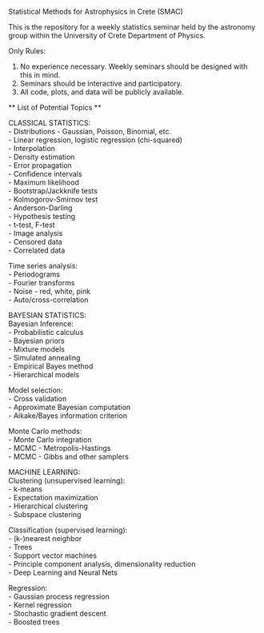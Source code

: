 Statistical Methods for Astrophysics in Crete (SMAC)

This is the repository for a weekly statistics seminar held by the astronomy group within the University of Crete Department of Physics. 

Only Rules:  
1. No experience necessary. Weekly seminars should be designed with this in mind.  
2. Seminars should be interactive and participatory.  
3. All code, plots, and data will be publicly available.  


** List of Potential Topics **

CLASSICAL STATISTICS:  
	- Distributions - Gaussian, Poisson, Binomial, etc.  
	- Linear regression, logistic regression (chi-squared)  
	- Interpolation  
	- Density estimation  
	- Error propagation  
	- Confidence intervals  
	- Maximum likelihood  
	- Bootstrap/Jackknife tests  
	- Kolmogorov-Smirnov test  
	- Anderson-Darling  
	- Hypothesis testing  
	- t-test, F-test  
	- Image analysis  
	- Censored data  
	- Correlated data  

Time series analysis:  
	- Periodograms  
	- Fourier transforms  
	- Noise - red, white, pink  
	- Auto/cross-correlation  

BAYESIAN STATISTICS:  
Bayesian Inference:  
	- Probabilistic calculus  
	- Bayesian priors  
	- Mixture models  
	- Simulated annealing  
	- Empirical Bayes method  
	- Hierarchical models  

Model selection:  
	- Cross validation  
	- Approximate Bayesian computation  
	- Aikake/Bayes information criterion  

Monte Carlo methods:  
	- Monte Carlo integration  
	- MCMC - Metropolis-Hastings  
	- MCMC - Gibbs and other samplers  


MACHINE LEARNING:  
Clustering (unsupervised learning):  
	- k-means  
	- Expectation maximization  
	- Hierarchical clustering  
	- Subspace clustering  

Classification (supervised learning):  
	- (k-)nearest neighbor  
	- Trees  
	- Support vector machines  
	- Principle component analysis, dimensionality reduction  
	- Deep Learning and Neural Nets  

Regression:  
	- Gaussian process regression  
	- Kernel regression  
	- Stochastic gradient descent  
	- Boosted trees  

